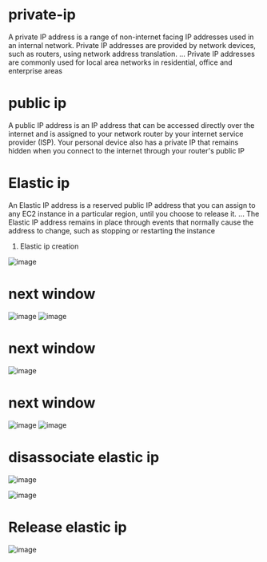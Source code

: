 # private-ip

A private IP address is a range of non-internet facing IP addresses used in an internal network. Private IP addresses are provided by network devices, such as routers, using network address translation. ... Private IP addresses are commonly used for local area networks in residential, office and enterprise areas

# public ip

A public IP address is an IP address that can be accessed directly over the internet and is assigned to your network router by your internet service provider (ISP). Your personal device also has a private IP that remains hidden when you connect to the internet through your router's public IP

# Elastic ip

An Elastic IP address is a reserved public IP address that you can assign to any EC2 instance in a particular region, until you choose to release it. ... The Elastic IP address remains in place through events that normally cause the address to change, such as stopping or restarting the instance


1. Elastic ip creation

![image](https://user-images.githubusercontent.com/42309948/146712299-f759628d-f74e-4323-b5b2-1f16e329be2a.png)

# next window

![image](https://user-images.githubusercontent.com/42309948/146712368-c9eb04c8-aaf6-432c-bda4-60691cf28e51.png)
![image](https://user-images.githubusercontent.com/42309948/146712400-bf8461ef-2340-4cde-9d3b-aa0612c3eaa5.png)

# next window

![image](https://user-images.githubusercontent.com/42309948/146712457-e28bc251-426c-4ed0-adeb-6f7634fd7e4f.png)

# next window

![image](https://user-images.githubusercontent.com/42309948/146712555-ebefacb6-d7ec-4aea-8012-ec4325c7e15f.png)
![image](https://user-images.githubusercontent.com/42309948/146712588-84137fa6-d208-40fa-9ee2-f67f32322f07.png)

# disassociate elastic ip

![image](https://user-images.githubusercontent.com/42309948/146712918-958c8a77-0b3a-4cef-9067-221ae949c2fc.png)

![image](https://user-images.githubusercontent.com/42309948/146712976-0bd03184-6c7c-44e6-8ef6-222d680eca58.png)


# Release elastic ip

![image](https://user-images.githubusercontent.com/42309948/146713215-36e57648-0ab5-4f17-a0cb-5637f38fc0a8.png)


